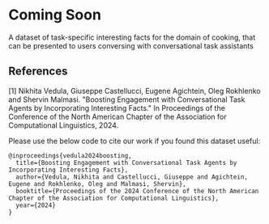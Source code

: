 # Coming Soon

A dataset of task-specific interesting facts for the domain of cooking, that can be presented to users conversing with conversational task assistants

## References

[1] Nikhita Vedula, Giuseppe Castellucci, Eugene Agichtein, Oleg Rokhlenko and Shervin Malmasi. "Boosting Engagement with Conversational Task Agents by Incorporating Interesting Facts." In Proceedings of the Conference of the North American Chapter of the Association for Computational Linguistics, 2024.

Please use the below code to cite our work if you found this dataset useful:

```
@inproceedings{vedula2024boosting,
  title={Boosting Engagement with Conversational Task Agents by Incorporating Interesting Facts},
  author={Vedula, Nikhita and Castellucci, Giuseppe and Agichtein, Eugene and Rokhlenko, Oleg and Malmasi, Shervin},
  booktitle={Proceedings of the 2024 Conference of the North American Chapter of the Association for Computational Linguistics},
  year={2024}
}
```
